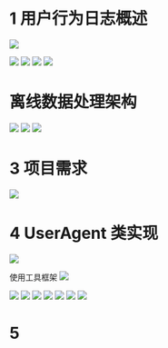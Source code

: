 # 1 用户行为日志概述
![](https://upload-images.jianshu.io/upload_images/4685968-4507e4a1dc08e677.png?imageMogr2/auto-orient/strip%7CimageView2/2/w/1240)

![](https://upload-images.jianshu.io/upload_images/4685968-396e2e84a25ab5a9.png?imageMogr2/auto-orient/strip%7CimageView2/2/w/1240)
![](https://upload-images.jianshu.io/upload_images/4685968-66d2287a169d6519.png?imageMogr2/auto-orient/strip%7CimageView2/2/w/1240)
![](https://upload-images.jianshu.io/upload_images/4685968-68323a0f660f0dcc.png?imageMogr2/auto-orient/strip%7CimageView2/2/w/1240)
![](https://upload-images.jianshu.io/upload_images/4685968-b323b375651dffd0.png?imageMogr2/auto-orient/strip%7CimageView2/2/w/1240)
# 离线数据处理架构
![](https://upload-images.jianshu.io/upload_images/4685968-bea6c8abeffe1850.png?imageMogr2/auto-orient/strip%7CimageView2/2/w/1240)
![](https://upload-images.jianshu.io/upload_images/4685968-4be0874a35c3ff1d.png?imageMogr2/auto-orient/strip%7CimageView2/2/w/1240)
![](https://upload-images.jianshu.io/upload_images/4685968-889b6e85024827e3.png?imageMogr2/auto-orient/strip%7CimageView2/2/w/1240)
# 3 项目需求
![](https://upload-images.jianshu.io/upload_images/4685968-8801fa0d85d34421.png?imageMogr2/auto-orient/strip%7CimageView2/2/w/1240)
# 4 UserAgent 类实现
![](https://upload-images.jianshu.io/upload_images/4685968-f668a17e388296ab.png?imageMogr2/auto-orient/strip%7CimageView2/2/w/1240)

使用工具框架
![](https://upload-images.jianshu.io/upload_images/4685968-eb0631de8cc63e95.png?imageMogr2/auto-orient/strip%7CimageView2/2/w/1240)

![](https://upload-images.jianshu.io/upload_images/4685968-45d837310812c719.png?imageMogr2/auto-orient/strip%7CimageView2/2/w/1240)
![](https://upload-images.jianshu.io/upload_images/4685968-695c7413c748935a.png?imageMogr2/auto-orient/strip%7CimageView2/2/w/1240)
![](https://upload-images.jianshu.io/upload_images/4685968-f825acac480ee262.png?imageMogr2/auto-orient/strip%7CimageView2/2/w/1240)
![](https://upload-images.jianshu.io/upload_images/4685968-4d703adfb3021407.png?imageMogr2/auto-orient/strip%7CimageView2/2/w/1240)
![](https://upload-images.jianshu.io/upload_images/4685968-8858a20c3c19924a.png?imageMogr2/auto-orient/strip%7CimageView2/2/w/1240)
![](https://upload-images.jianshu.io/upload_images/4685968-a536bcb7816acfbe.png?imageMogr2/auto-orient/strip%7CimageView2/2/w/1240)
![](https://upload-images.jianshu.io/upload_images/4685968-f61e1233a9e876c9.png?imageMogr2/auto-orient/strip%7CimageView2/2/w/1240)
# 5 
